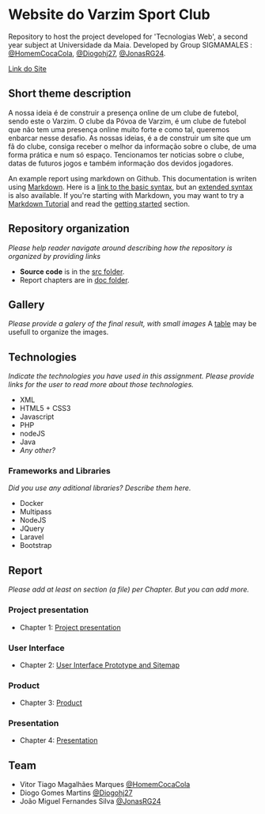 # Website do Varzim Sport Club

Repository to host the project developed for 'Tecnologias Web', a second year subject at Universidade da Maia. Developed by Group SIGMAMALES : [@HomemCocaCola](https://github.com/HomemCocaCola), [@Diogohj27](https://github.com/Diogohj27), [@JonasRG24](https://github.com/JonasRG24).

[Link do Site](https://tcm22-tw-g02.netlify.app/)

## Short theme description

A nossa ideia é de construir a presença online de um clube de futebol, sendo este o Varzim. O clube da Póvoa de Varzim, é um clube de futebol que não tem uma presença online muito forte e como tal, queremos enbarcar nesse desafio. As nossas ideias, é a de construir um site que um fã do clube, consiga receber o melhor da informação sobre o clube, de uma forma prática e num só espaço. Tencionamos ter noticias sobre o clube, datas de futuros jogos e também informação dos devidos jogadores.

An example report using markdown on Github. This documentation is writen using [Markdown](https://www.markdownguide.org/). Here is a [link to the basic syntax](https://www.markdownguide.org/basic-syntax), but an [extended syntax](https://www.markdownguide.org/extended-syntax/) is also available. If you're starting with Markdown, you may want to try a [Markdown Tutorial](https://www.markdowntutorial.com/) and read the [getting started](https://www.markdownguide.org/getting-started/) section.

## Repository organization

_Please help reader navigate around describing how the repository is organized by providing links_
* **Source code** is in the [src folder](src/).
* Report chapters are in [doc folder](doc/).

## Gallery

_Please provide a galery of the final result, with small images_
A [table](https://www.markdownguide.org/extended-syntax/#tables) may be usefull to organize the images.

## Technologies

_Indicate the technologies you have used in this assignment. Please provide links for the user to read more about those technologies._
* XML
* HTML5 + CSS3
* Javascript
* PHP
* nodeJS
* Java
* _Any other?_

### Frameworks and Libraries

_Did you use any aditional libraries? Describe them here._
* Docker
* Multipass
* NodeJS
* JQuery
* Laravel
* Bootstrap

## Report
_Please add at least on section (a file) per Chapter. But you can add more._

### Project presentation
* Chapter 1: [Project presentation](doc/c1.md)
### User Interface 
* Chapter 2: [User Interface Prototype and Sitemap](doc/c2.md)
### Product
* Chapter 3: [Product](doc/c3.md)
### Presentation
* Chapter 4: [Presentation](doc/c4.md)

## Team
- Vitor Tiago Magalhães Marques [@HomemCocaCola](https://github.com/HomemCocaCola)
- Diogo Gomes Martins [@Diogohj27](https://github.com/Diogohj27)
- João Miguel Fernandes Silva [@JonasRG24](https://github.com/JonasRG24)
